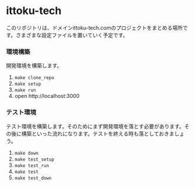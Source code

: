 # ittoku-tech

このリポジトリは、ドメインittoku-tech.comのプロジェクトをまとめる場所です。さまざまな設定ファイルを置いていく予定です。

### 環境構築

開発環境を構築します。

1. `make clone_repo`
2. `make setup`
3. `make run`
3. open http://localhost:3000

### テスト環境

テスト環境を構築します。そのためにまず開発環境を落とす必要があります。その後に構築といった流れになります。テストを終える時も落としておきましょう。

1. `make down`
2. `make test_setup`
3. `make test_run`
4. `make test`
5. `make test_down`
